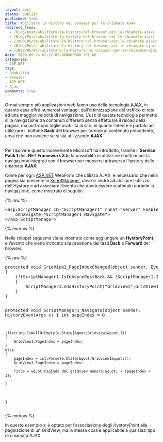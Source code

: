 ```yaml
---
layout: post
status: publish
published: true
title: Abilitare la History nel browser per le chiamate AJAX
redirect_from: 
  - /blog/post/abilitare-la-history-nel-browser-per-le-chiamate-ajax/
  - /Blog/Post/abilitare-la-history-nel-browser-per-le-chiamate-ajax/
  - /2009/06/24/abilitare-la-history-nel-browser-per-le-chiamate-ajax/
  - /Blog/Post/-abilitare-la-history-nel-browser-per-le-chiamate-ajax
  - /2009/06/24/-abilitare-la-history-nel-browser-per-le-chiamate-ajax
date: 2009-06-24 02:27:03.000000000 +01:00
categories:
- ASP.NET
tags:
- Usabilità
- Browser
- ASP.NET
- Ajax
comments: true
---
```

<p>Ormai sempre pi&ugrave; applicazioni web fanno uso della tecnologia <a rel="nofollow" target="_blank" href="http://en.wikipedia.org/wiki/Ajax_(programming)">AJAX</a>, in quanto essa offre numerosi vantaggi: dall&rsquo;ottimizzazione del traffico di rete ad una maggior velocit&agrave; di navigazione. L&rsquo;uso di questa tecnologia permette s&igrave; la navigazione tra contenuti differenti senza effettuare il reload della pagina, ma purtroppo toglie usabilit&agrave; al sito, in quanto l&rsquo;utente &egrave; portato ad utilizzare il bottone <strong>Back</strong> del browser per tornare al contenuto precedente, cosa che non avviene se si sta utilizzando <strong>AJAX</strong>.</p>
<p><br />
Per risolvere questo incoveniente Microsoft ha introdotto, tramite il <strong>Service Pack 1</strong> del <strong>.NET Framework 3.5</strong>, la possibilit&agrave; di utilizzare i bottoni per la navigazione integrati con il browser per muoversi attraverso l&rsquo;hystory delle chiamate <strong>AJAX</strong>.</p>
<p>Come per ogni <a rel="nofollow" target="_blank" href="http://www.asp.net">ASP.NET</a> WebForm che utilizza AJAX, &egrave; necessario che nella pagina sia presente lo <a rel="nofollow" target="_blank" href="http://msdn.microsoft.com/it-it/library/system.web.ui.scriptmanager.aspx">ScriptManager</a>, dove si andr&agrave; ad abilitare l&rsquo;utilizzo dell&rsquo;Hystory e ad associare l&rsquo;evento che dovr&agrave; essere scatenato durante la navigazione, come mostrato di seguito:</p>
{% raw %}<pre class="brush: xml; ruler: true;">
&lt;asp:ScriptManager ID=&quot;ScriptManager1&quot; runat=&quot;server&quot; EnableHistory=&quot;True&quot; 
    onnavigate=&quot;ScriptManager1_Navigate&quot;&gt;
&lt;/asp:ScriptManager&gt;</pre>{% endraw %}
<p>Nello snippet seguente viene mostrato come aggiungere un <strong>HystoryPoint</strong>, e l&rsquo;evento che viene invocato alla pressione dei tasti <strong>Back</strong> e <strong>Forward</strong> del browser.</p>
{% raw %}<pre class="brush: csharp; ruler: true;">
protected void GridView1_PageIndexChanged(object sender, EventArgs e)
{
    if(ScriptManager1.IsInAsyncPostBack &amp;&amp; !ScriptManager1.IsNavigating)
    {
        ScriptManager1.AddHistoryPoint(&quot;Gridview1&quot;,GridView1.PageIndex.ToString());
    }
}

protected void ScriptManager1_Navigate(object sender, HistoryEventArgs e)
{
    int pageIndex = 0;

    if(string.IsNullOrEmpty(e.State[&quot;Gridview1&quot;]))
    {
        GridView1.PageIndex = pageIndex;
    }
    else
    {
        pageIndex = int.Parse(e.State[&quot;Gridview1&quot;]);
        GridView1.PageIndex = pageIndex;

        Title = &quot;Paginda del gridview numero:&quot; + (pageIndex + 1);

    }
}</pre>{% endraw %}
<p>In questo esempio si &egrave; optato per l&rsquo;associazione degli HystoryPoint alla paginazione di un GridView, ma la stessa cosa &egrave; applicabile a qualsiasi tipo di chiamata AJAX.</p>
